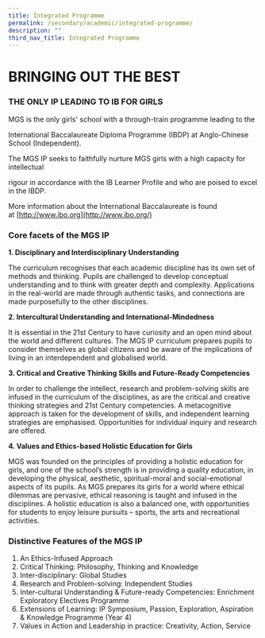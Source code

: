 ```yaml
---
title: Integrated Programme
permalink: /secondary/academic/integrated-programme/
description: ""
third_nav_title: Integrated Programme
---
```



# BRINGING OUT THE BEST

### THE ONLY IP LEADING TO IB FOR GIRLS

  

MGS is the only girls' school with a through-train programme leading to the 

International Baccalaureate Diploma Programme (IBDP) at Anglo-Chinese School (Independent).

  

The MGS IP seeks to faithfully nurture MGS girls with a high capacity for intellectual 

rigour in accordance with the IB Learner Profile and who are poised to excel in the IBDP.

  

More information about the International Baccalaureate is found at [http://www.ibo.org](http://www.ibo.org/)

### Core facets of the MGS IP


**1. Disciplinary and Interdisciplinary Understanding**

The curriculum recognises that each academic discipline has its own set of methods and thinking. Pupils are challenged to develop conceptual understanding and to think with greater depth and complexity. Applications in the real-world are made through authentic tasks, and connections are made purposefully to the other disciplines.

  

**2. Intercultural Understanding and International-Mindedness**

It is essential in the 21st Century to have curiosity and an open mind about the world and different cultures. The MGS IP curriculum prepares pupils to consider themselves as global citizens and be aware of the implications of living in an interdependent and globalised world.

  

**3. Critical and Creative Thinking Skills and Future-Ready Competencies**

In order to challenge the intellect, research and problem-solving skills are infused in the curriculum of the disciplines, as are the critical and creative thinking strategies and 21st Century competencies. A metacognitive approach is taken for the development of skills, and independent learning strategies are emphasised. Opportunities for individual inquiry and research are offered. 

  

**4. Values and Ethics-based Holistic Education for Girls**

MGS was founded on the principles of providing a holistic education for girls, and one of the school’s strength is in providing a quality education, in developing the physical, aesthetic, spiritual-moral and social-emotional aspects of its pupils. As MGS prepares its girls for a world where ethical dilemmas are pervasive, ethical reasoning is taught and infused in the disciplines. A holistic education is also a balanced one, with opportunities for students to enjoy leisure pursuits – sports, the arts and recreational activities.

  

  

### Distinctive Features of the MGS IP
  
1.  An Ethics-Infused Approach
2.  Critical Thinking: Philosophy, Thinking and Knowledge
3.  Inter-disciplinary: Global Studies
4.  Research and Problem-solving: Independent Studies
5.  Inter-cultural Understanding & Future-ready Competencies: Enrichment Exploratory Electives Programme
6.  Extensions of Learning: IP Symposium, Passion, Exploration, Aspiration & Knowledge Programme (Year 4)
7.  Values in Action and Leadership in practice: Creativity, Action, Service